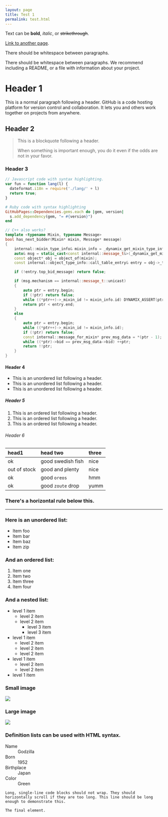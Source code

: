 ```yaml
---
layout: page
title: Test 1
permalink: test.html
---
```


Text can be **bold**, _italic_, or ~~strikethrough~~.

[Link to another page](about).

There should be whitespace between paragraphs.

There should be whitespace between paragraphs. We recommend including a README, or a file with information about your project.

# [](#header-1)Header 1

This is a normal paragraph following a header. GitHub is a code hosting platform for version control and collaboration. It lets you and others work together on projects from anywhere.

## [](#header-2)Header 2

> This is a blockquote following a header.
>
> When something is important enough, you do it even if the odds are not in your favor.

### [](#header-3)Header 3

```js
// Javascript code with syntax highlighting.
var fun = function lang(l) {
  dateformat.i18n = require('./lang/' + l)
  return true;
}
```

```ruby
# Ruby code with syntax highlighting
GitHubPages::Dependencies.gems.each do |gem, version|
  s.add_dependency(gem, "= #{version}")
end
```

```c++
// C++ also works?
template <typename Mixin, typename Message>
bool has_next_bidder(Mixin* mixin, Message* message)
{
    internal::mixin_type_info& mixin_info = _dynamix_get_mixin_type_info(mixin);
    auto& msg = static_cast<const internal::message_t&>(_dynamix_get_mixin_feature_fast(message));
    const object* obj = object_of(mixin);
    const internal::object_type_info::call_table_entry& entry = obj->_type_info->_call_table[msg.id];

    if (!entry.top_bid_message) return false;

    if (msg.mechanism == internal::message_t::unicast)
    {
        auto ptr = entry.begin;
        if (!ptr) return false;
        while ((*ptr++)->_mixin_id != mixin_info.id) DYNAMIX_ASSERT(ptr < entry.end);
        return ptr < entry.end;
    }
    else
    {
        auto ptr = entry.begin;
        while ((*ptr++)->_mixin_id != mixin_info.id);
        if (!ptr) return false;
        const internal::message_for_mixin* prev_msg_data = *(ptr - 1);
        while ((*ptr)->bid == prev_msg_data->bid) ++ptr;
        return !!ptr;
    }
}
```

#### [](#header-4)Header 4

*   This is an unordered list following a header.
*   This is an unordered list following a header.
*   This is an unordered list following a header.

##### [](#header-5)Header 5

1.  This is an ordered list following a header.
2.  This is an ordered list following a header.
3.  This is an ordered list following a header.

###### [](#header-6)Header 6

| head1        | head two          | three |
|:-------------|:------------------|:------|
| ok           | good swedish fish | nice  |
| out of stock | good and plenty   | nice  |
| ok           | good `oreos`      | hmm   |
| ok           | good `zoute` drop | yumm  |

### There's a horizontal rule below this.

* * *

### Here is an unordered list:

*   Item foo
*   Item bar
*   Item baz
*   Item zip

### And an ordered list:

1.  Item one
1.  Item two
1.  Item three
1.  Item four

### And a nested list:

- level 1 item
  - level 2 item
  - level 2 item
    - level 3 item
    - level 3 item
- level 1 item
  - level 2 item
  - level 2 item
  - level 2 item
- level 1 item
  - level 2 item
  - level 2 item
- level 1 item

### Small image

![](https://assets-cdn.github.com/images/icons/emoji/octocat.png)

### Large image

![](https://guides.github.com/activities/hello-world/branching.png)


### Definition lists can be used with HTML syntax.

<dl>
<dt>Name</dt>
<dd>Godzilla</dd>
<dt>Born</dt>
<dd>1952</dd>
<dt>Birthplace</dt>
<dd>Japan</dd>
<dt>Color</dt>
<dd>Green</dd>
</dl>

```
Long, single-line code blocks should not wrap. They should horizontally scroll if they are too long. This line should be long enough to demonstrate this.
```

```
The final element.
```
